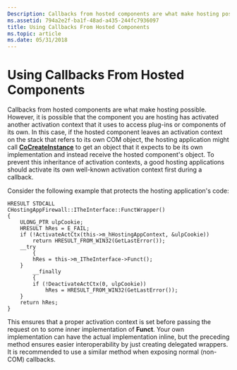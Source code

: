 ```yaml
---
Description: Callbacks from hosted components are what make hosting possible. However, it is possible that the component you are hosting has activated another activation context that it uses to access plug-ins or components of its own.
ms.assetid: 794a2e2f-ba1f-48ad-a435-244fc7936097
title: Using Callbacks From Hosted Components
ms.topic: article
ms.date: 05/31/2018
---
```


# Using Callbacks From Hosted Components

Callbacks from hosted components are what make hosting possible. However, it is possible that the component you are hosting has activated another activation context that it uses to access plug-ins or components of its own. In this case, if the hosted component leaves an activation context on the stack that refers to its own COM object, the hosting application might call [**CoCreateInstance**](https://msdn.microsoft.com/library/ms686615(v=VS.85).aspx) to get an object that it expects to be its own implementation and instead receive the hosted component's object. To prevent this inheritance of activation contexts, a good hosting applications should activate its own well-known activation context first during a callback.

Consider the following example that protects the hosting application's code:

``` syntax
HRESULT STDCALL 
CHostingAppFirewall::ITheInterface::FunctWrapper()
{
    ULONG_PTR ulpCookie;
    HRESULT hRes = E_FAIL;
    if (!ActivateActCtx(this->m_hHostingAppContext, &ulpCookie))
        return HRESULT_FROM_WIN32(GetLastError());
    __try 
        {
        hRes = this->m_ITheInterface->Funct();
    } 
        __finally 
        {
        if (!DeactivateActCtx(0, ulpCookie))
            hRes = HRESULT_FROM_WIN32(GetLastError());
    }
    return hRes;
}
```

This ensures that a proper activation context is set before passing the request on to some inner implementation of **Funct**. Your own implementation can have the actual implementation inline, but the preceding method ensures easier interoperability by just creating delegated wrappers. It is recommended to use a similar method when exposing normal (non-COM) callbacks.

 

 



